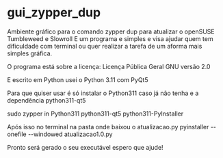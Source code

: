 # gui_zypper_dup
Ambiente gráfico para o comando zypper dup para atualizar o openSUSE Tumbleweed e Slowroll
E um programa e simples e visa ajudar quem tem dificuldade com terminal ou quer realizar a tarefa de um aforma mais simples gráfica.

O programa está sobre a licença: Licença Pública Geral GNU versão 2.0

E escrito em Python usei o Python 3.11 com PyQt5

Para que quiser usar é só instalar o Python311 caso já não tenha e a dependência python311-qt5

sudo zypper in  Python311 python311-qt5 python311-PyInstaller

Após isso no terminal na pasta onde baixou o  atualizacao.py
pyinstaller --onefile --windowed atualizacao1.0.py

Pronto será gerado o seu executável espero que ajude!
